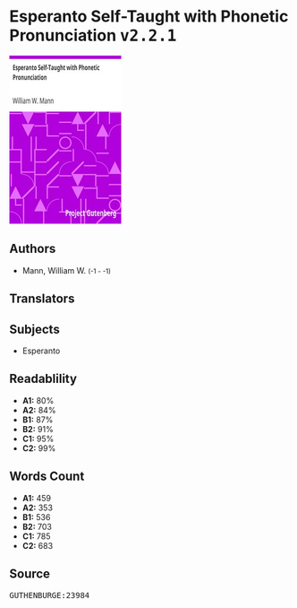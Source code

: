 # Esperanto Self-Taught with Phonetic Pronunciation <kbd>v2.2.1</kbd>

![](./cover.medium.jpg "")

## Authors


 - Mann, William W. <small>(-1 - -1)</small>

## Translators



## Subjects


 - Esperanto

## Readablility


 - **A1:** 80%
 - **A2:** 84%
 - **B1:** 87%
 - **B2:** 91%
 - **C1:** 95%
 - **C2:** 99%

## Words Count


 - **A1:** 459
 - **A2:** 353
 - **B1:** 536
 - **B2:** 703
 - **C1:** 785
 - **C2:** 683

## Source


<kbd>GUTHENBURGE:23984</kbd>

